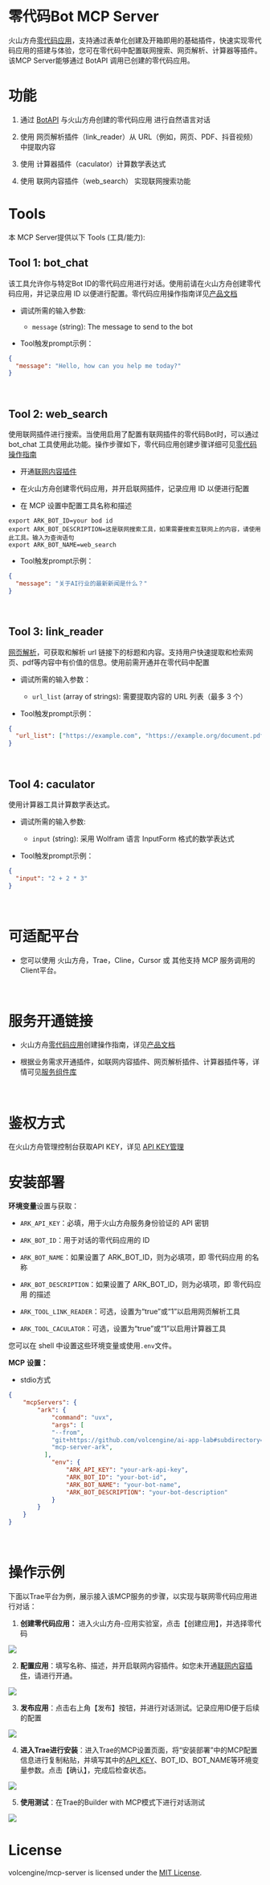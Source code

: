 # 零代码Bot MCP Server

火山方舟[零代码应用](https://www.volcengine.com/docs/82379/1262003)，支持通过表单化创建及开箱即用的基础插件，快速实现零代码应用的搭建与体验，您可在零代码中配置联网搜索、网页解析、计算器等插件。该MCP Server能够通过 BotAPI 调用已创建的零代码应用。

# 功能

1. 通过 [BotAPI](https://www.volcengine.com/docs/82379/1526787) 与火山方舟创建的零代码应用 进行自然语言对话
	
2. 使用 网页解析插件（link\_reader）从 URL（例如，网页、PDF、抖音视频）中提取内容
	
3. 使用 计算器插件（caculator）计算数学表达式
	
4. 使用 联网内容插件（web\_search） 实现联网搜索功能
	

# Tools

本 MCP Server提供以下 Tools (工具/能力):

## Tool 1: bot_chat

该工具允许你与特定Bot ID的零代码应用进行对话。使用前请在火山方舟创建零代码应用，并记录应用 ID 以便进行配置。零代码应用操作指南详见[产品文档](https://www.volcengine.com/docs/82379/1267885)

- 调试所需的输入参数:
	- `message` (string): The message to send to the bot
		
- Tool触发prompt示例：
	

```JSON
{
  "message": "Hello, how can you help me today?"
}
```

<br>

## Tool 2: web_search

使用联网插件进行搜索。当使用启用了配置有联网插件的零代码Bot时，可以通过 bot\_chat 工具使用此功能。操作步骤如下，零代码应用创建步骤详细可见[零代码操作指南](https://www.volcengine.com/docs/82379/1267885)

- 开通[联网内容插件](https://www.volcengine.com/docs/82379/1338552)
	
- 在火山方舟创建零代码应用，并开启联网插件，记录应用 ID 以便进行配置
	
- 在 MCP 设置中配置工具名称和描述
	

```Shell
export ARK_BOT_ID=your bod id
export ARK_BOT_DESCRIPTION=这是联网搜索工具，如果需要搜索互联网上的内容，请使用此工具。输入为查询语句
export ARK_BOT_NAME=web_search
```

- Tool触发prompt示例：
	

```JSON
{
  "message": "关于AI行业的最新新闻是什么？"
}
```

<br>

## Tool 3: link_reader

[网页解析](https://www.volcengine.com/docs/82379/1284852)，可获取和解析 url 链接下的标题和内容。支持用户快速提取和检索网页、pdf等内容中有价值的信息。使用前需开通并在零代码中配置

- 调试所需的输入参数：
	- `url_list` (array of strings): 需要提取内容的 URL 列表（最多 3 个）
		
- Tool触发prompt示例：
	

```JSON
{
  "url_list": ["https://example.com", "https://example.org/document.pdf"]
}
```

<br>

## Tool 4: caculator

使用计算器工具计算数学表达式。

- 调试所需的输入参数:
	- `input` (string): 采用 Wolfram 语言 InputForm 格式的数学表达式
		
- Tool触发prompt示例：
	

```JSON
{
  "input": "2 + 2 * 3"
}
```

<br>

# 可适配平台

- 您可以使用 火山方舟，Trae，Cline，Cursor 或 其他支持 MCP 服务调用的Client平台。
	

<br>

# 服务开通链接

- 火山方舟[零代码应用](https://console.volcengine.com/ark/region:ark+cn-beijing/application)创建操作指南，详见[产品文档](https://www.volcengine.com/docs/82379/1267885)
	
- 根据业务需求开通插件，如联网内容插件、网页解析插件、计算器插件等，详情可见[服务组件库](https://console.volcengine.com/ark/region:ark+cn-beijing/components?action=%7B%7D)
	

<br>

# 鉴权方式

在火山方舟管理控制台获取API KEY，详见 [API KEY管理](https://console.volcengine.com/ark/region:ark+cn-beijing/apiKey?apikey=%7B%7D)
<br>

# 安装部署

**环境变量**设置与获取：

- `ARK_API_KEY`：必填，用于火山方舟服务身份验证的 API 密钥
	
- `ARK_BOT_ID`：用于对话的零代码应用的 ID
	
- `ARK_BOT_NAME`：如果设置了 ARK\_BOT\_ID，则为必填项，即 零代码应用 的名称
	
- `ARK_BOT_DESCRIPTION`：如果设置了 ARK\_BOT\_ID，则为必填项，即 零代码应用 的描述
	
- `ARK_TOOL_LINK_READER`：可选，设置为“true”或“1”以启用网页解析工具
	
- `ARK_TOOL_CACULATOR`：可选，设置为“true”或“1”以启用计算器工具
	

您可以在 shell 中设置这些环境变量或使用`.env`文件。
<br>

**MCP** **设置：** 

- stdio方式
	

```JSON
{
    "mcpServers": {
        "ark": {
            "command": "uvx",
            "args": [
            "--from",
            "git+https://github.com/volcengine/ai-app-lab#subdirectory=mcp/server/mcp_server_ark",
            "mcp-server-ark",
          ],
            "env": {
                "ARK_API_KEY": "your-ark-api-key",
                "ARK_BOT_ID": "your-bot-id",
                "ARK_BOT_NAME": "your-bot-name",
                "ARK_BOT_DESCRIPTION": "your-bot-description"
            }
        }
    }
}
```

<br>

# 操作示例

下面以Trae平台为例，展示接入该MCP服务的步骤，以实现与联网零代码应用进行对话：

1. **创建零代码应用：** 进入火山方舟-应用实验室，点击【创建应用】，并选择零代码
	

![](https://lf3-static.bytednsdoc.com/obj/eden-cn/lm_sth/ljhwZthlaukjlkulzlp/ark/assistant/images/mcp-readme-0.png)

2. **配置应用**：填写名称、描述，并开启联网内容插件。如您未开通[联网内容插件](https://www.volcengine.com/docs/82379/1338552)，请进行开通。
	

![](https://lf3-static.bytednsdoc.com/obj/eden-cn/lm_sth/ljhwZthlaukjlkulzlp/ark/assistant/images/mcp-readme-1.png)

3. **发布应用**：点击右上角【发布】按钮，并进行对话测试。记录应用ID便于后续的配置
	

![](https://lf3-static.bytednsdoc.com/obj/eden-cn/lm_sth/ljhwZthlaukjlkulzlp/ark/assistant/images/mcp-readme-2.png)

4. **进入Trae进行安装**：进入Trae的MCP设置页面，将“安装部署”中的MCP配置信息进行复制粘贴，并填写其中的[API\_KEY](https://console.volcengine.com/ark/region:ark+cn-beijing/apiKey?apikey=%7B%7D)、BOT\_ID、BOT\_NAME等环境变量参数。点击【确认】，完成后检查状态。
	

![](https://lf3-static.bytednsdoc.com/obj/eden-cn/lm_sth/ljhwZthlaukjlkulzlp/ark/assistant/images/mcp-readme-3.png)

5. **使用测试**：在Trae的Builder with MCP模式下进行对话测试
	

![](https://lf3-static.bytednsdoc.com/obj/eden-cn/lm_sth/ljhwZthlaukjlkulzlp/ark/assistant/images/mcp-readme-4.png)
<br>

# License

volcengine/mcp-server is licensed under the [MIT License](https://github.com/volcengine/mcp-server/blob/main/LICENSE).